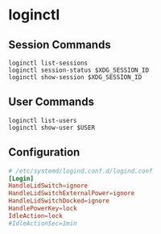 # loginctl

## Session Commands

```shell
loginctl list-sessions
loginctl session-status $XDG_SESSION_ID
loginctl show-session $XDG_SESSION_ID
```

## User Commands

```shell
loginctl list-users
loginctl show-user $USER
```

## Configuration

```conf
# /etc/systemd/logind.conf.d/logind.conf
[Login]
HandleLidSwitch=ignore
HandleLidSwitchExternalPower=ignore
HandleLidSwitchDocked=ignore
HandlePowerKey=lock
IdleAction=lock
#IdleActionSec=1min
```
